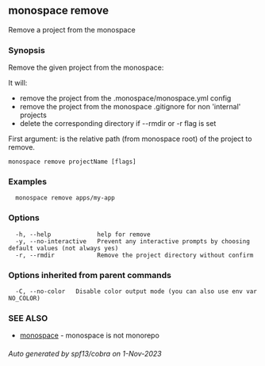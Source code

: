 ## monospace remove

Remove a project from the monospace

### Synopsis

Remove the given project from the monospace:

It will:
- remove the project from the .monospace/monospace.yml config
- remove the project from the monospace .gitignore for non 'internal' projects
- delete the corresponding directory if --rmdir or -r flag is set

First argument: is the relative path (from monospace root) of the project to remove.

```
monospace remove projectName [flags]
```

### Examples

```
  monospace remove apps/my-app
```

### Options

```
  -h, --help             help for remove
  -y, --no-interactive   Prevent any interactive prompts by choosing default values (not always yes)
  -r, --rmdir            Remove the project directory without confirm
```

### Options inherited from parent commands

```
  -C, --no-color   Disable color output mode (you can also use env var NO_COLOR)
```

### SEE ALSO

* [monospace](monospace.md)	 - monospace is not monorepo

###### Auto generated by spf13/cobra on 1-Nov-2023
